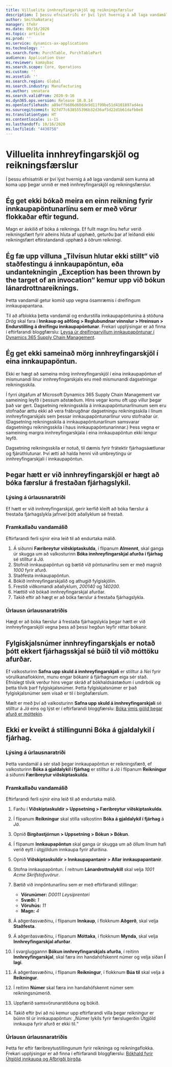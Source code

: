 ```yaml
---
title: Villuelita innhreyfingarskjöl og reikningsfærslur
description: Í þessu efnisatriði er því lýst hvernig á að laga vandamál sem kunna að koma upp þegar unnið er með innhreyfingarskjöl og reikningsfærslur.
author: SmithaNataraj
manager: tfehr
ms.date: 09/16/2020
ms.topic: article
ms.prod: ''
ms.service: dynamics-ax-applications
ms.technology: ''
ms.search.form: PurchTable, PurchTablePart
audience: Application User
ms.reviewer: kamaybac
ms.search.scope: Core, Operations
ms.custom: ''
ms.assetid: ''
ms.search.region: Global
ms.search.industry: Manufacturing
ms.author: smnatara
ms.search.validFrom: 2020-9-16
ms.dyn365.ops.version: Release 10.0.14
ms.openlocfilehash: a89effb686d60dde9d11f99be51d4101897ad4ea
ms.sourcegitcommit: 827d77c638555396b32d36af5d22d1b61dafb0e8
ms.translationtype: HT
ms.contentlocale: is-IS
ms.lasthandoff: 10/16/2020
ms.locfileid: "4430758"
---
```

# <a name="troubleshoot-product-receipts-and-invoicing"></a>Villuelita innhreyfingarskjöl og reikningsfærslur

Í þessu efnisatriði er því lýst hvernig á að laga vandamál sem kunna að koma upp þegar unnið er með innhreyfingarskjöl og reikningsfærslur.

## <a name="i-cant-post-more-than-one-invoice-for-a-purchase-order-line-that-has-category-based-items"></a>Ég get ekki bókað meira en einn reikning fyrir innkaupapöntunarlínu sem er með vörur flokkaðar eftir tegund.

Magn er áskilið ef bóka á reikninga. Ef fullt magn línu hefur verið reikningsfært fyrir aðeins hluta af upphæð, geturðu þar af leiðandi ekki reikningsfært eftirstandandi upphæð á öðrum reikningi.

## <a name="i-receive-an-object-reference-not-set-error-during-purchase-order-confirmation-or-an-exception-has-been-thrown-by-the-target-of-an-invocation-exception-occurs-during-vendor-invoice-posting"></a>Ég fæ upp villuna „Tilvísun hlutar ekki stillt“ við staðfestingu á innkaupapöntun, eða undantekningin „Exception has been thrown by the target of an invocation“ kemur upp við bókun lánardrottnareiknings.

Þetta vandamál getur komið upp vegna ósamræmis í dreifingum innkaupapantana.

Til að afblokka þetta vandamál og endurstilla innkaupapöntunina á stöðuna *Drög* skal fara í **Innkaup og aðföng \> Reglubundnar vinnslur \> Hreinsun \> Endurstilling á dreifingu innkaupapöntunar**. Frekari upplýsingar er að finna í eftirfarandi bloggfærslu: [Leysa úr dreifingarvillum innkaupapöntunar í Dynamics 365 Supply Chain Management](https://cloudblogs.microsoft.com/dynamics365/it/2020/08/12/resolve-po-distribution-errors-in-dynamics-365-supply-chain-management/).

## <a name="i-cant-consolidate-multiple-product-receipts-into-a-single-purchase-order"></a>Ég get ekki sameinað mörg innhreyfingarskjöl í eina innkaupapöntun.

Ekki er hægt að sameina mörg innhreyfingarskjöl í eina innkaupapöntun ef mismunandi línur innhreyfingarskjals eru með mismunandi dagsetningar reikningsskila.

Í fyrri útgáfum af Microsoft Dynamics 365 Supply Chain Management var sameining leyfð í þessum aðstæðum. Hins vegar komu oft upp villur þegar það var gert. Dagsetning reikningsskila á innkaupapöntunarlínunum sem eru stofnaðar ættu ekki að vera frábrugðnar dagsetningu reikningsskila í línum innhreyfingarskjals sem þessar innkaupapöntunarlínur voru stofnaðar úr. (Dagsetning reikningsskila á innkaupapöntunarlínum samsvarar dagsetningu reikningsskila í haus innkaupapöntunarinnar.) Þess vegna er sameining margra innhreyfingarskjala í eina innkaupapöntun ekki lengur leyfð.

Dagsetning reikningsskila er notuð, til dæmis fyrir frátektir fjárhagsáætlunar og fjárúthlutunar. Því ætti að halda henni við umbreytingu úr innhreyfingarskjali í innkaupapöntun.

## <a name="when-product-receipts-are-canceled-transactions-can-be-posted-to-a-suspended-ledger-account"></a>Þegar hætt er við innhreyfingarskjöl er hægt að bóka færslur á frestaðan fjárhagslykil.

### <a name="issue-description"></a>Lýsing á úrlausnaratriði

Ef hætt er við innhreyfingarskjal, gerir kerfið kleift að bóka færslur á frestaða fjárhagslykla jafnvel þótt aðallyklum sé frestað.

### <a name="reproduce-the-issue"></a>Framkallaðu vandamálið

Eftirfarandi ferli sýnir eina leið til að endurtaka málið.

1. Á síðunni **Færibreytur viðskiptaskulda**, í flipanum **Almennt**, skal ganga úr skugga um að valkosturinn **Bóka innhreyfingarskjal afurða í fjárhag** sé stilltur á *Já*.
1. Stofnið innkaupapöntun og bætið við pöntunarlínu sem er með magnið *1000* fyrir afurð.
1. Staðfesta innkaupapöntun.
1. Bókið innhreyfingarskjalið og athugið fylgiskjölin.
1. Frestið viðkomandi aðallyklum, *200140* og *140200*.
1. Hættið við bókað innhreyfingarskjal afurðar.
1. Takið eftir að hægt er að bóka færslur á frestaða fjárhagslykla.

### <a name="issue-resolution"></a>Úrlausn úrlausnaratriðis

Hægt er að bóka færslur á frestaða fjárhagslykla þegar hætt er við innhreyfingarskjöl vegna þess að þessi hegðun leyfir réttar bókanir.

## <a name="a-product-receipt-voucher-number-is-consumed-even-if-no-financial-voucher-is-generated-during-product-receipt"></a>Fylgiskjalsnúmer innhreyfingarskjals er notað þótt ekkert fjárhagsskjal sé búið til við móttöku afurðar.

Ef valkosturinn **Safna upp skuld á innhreyfingarskjali** er stilltur á *Nei* fyrir vörulíkanaflokkinn, munu engar bókanir á fjárhagnum eiga sér stað. Efnislegt tilvik verður hins vegar skráð af bókhaldsástæðum í undirbók og þetta tilvik þarf fylgiskjalsnúmer. Þetta fylgiskjalsnúmer er það fylgiskjalsnúmer sem vísað er til í birgðafærslum.

Mælt er með því að valkosturinn **Safna upp skuld á innhreyfingarskjali** sé stilltur á *Já* eins og lýst er í eftirfarandi bloggfærslu: [Bóka ýmis gjöld þegar afurð er móttekin](https://cloudblogs.microsoft.com/dynamics365/no-audience/2014/11/11/post-misc-charges-at-time-of-product-receipt/).

## <a name="the-post-to-charge-account-in-ledger-setting-isnt-turned-on"></a>Ekki er kveikt á stillingunni Bóka á gjaldalykil í fjárhag.

### <a name="issue-description"></a>Lýsing á úrlausnaratriði

Þetta vandamál á sér stað þegar innkaupapöntun er reikningsfærð, ef valkosturinn **Bóka á gjaldalykil í fjárhag** er stilltur á *Já* í flipanum **Reikningur** á síðunni **Færibreytur viðskiptaskulda**.

### <a name="reproduce-the-issue"></a>Framkallaðu vandamálið

Eftirfarandi ferli sýnir eina leið til að endurtaka málið.

1. Farðu í **Viðskiptaskuldir \> Uppsetning \> Færibreytur viðskiptaskulda**.
1. Í flipanum **Reikningur** skal stilla valkostinn **Bóka á gjaldalykil í fjárhag** á *Já*.
1. Opnið **Birgðastjórnun \> Uppsetning \> Bókun \> Bókun**.
1. Í flipanum **Innkaupapöntun** skal ganga úr skugga um að öllum línum hafi verið eytt í útgjöldum innkaupa fyrir afurðina.
1. Opnið **Viðskiptaskuldir \> Innkaupapantanir \> Allar innkaupapantanir**.
1. Stofna innkaupapöntun. Í reitnum **Lánardrottnalykill** skal velja *1001 Acme Skrifstofuvörur*.
1. Bætið við innpöntunarlínu sem er með eftirfarandi stillingar:

    - **Vörunúmer:** *D0011 Leysiprentari*
    - **Svæði:** *1*
    - **Vöruhús:** *11*
    - **Magn:** *4*

1. Á aðgerðasvæðinu, í flipanum **Innkaup**, í flokknum **Aðgerð**, skal velja **Staðfesta**.
1. Á aðgerðasvæðinu, í flipanum **Móttaka**, í flokknum **Mynda**, skal velja **Innhreyfingarskjal afurðar**.
1. Í svargluggannn **Bókun innhreyfingarskjals afurða**, í reitinn **Innhreyfingarskjal**, skal færa inn handahófskennt númer og velja síðan **Í lagi**.
1. Á aðgerðasvæðinu, í flipanum **Reikningur**, í flokknum **Búa til** skal velja á **Reikningur**.
1. Í reitinn **Númer** skal færa inn handahófskennt númer sem reikningsnúmerið.
1. Uppfærið samsvörunarstöðuna og bókið.
1. Takið eftir því að nú kemur upp eftirfarandi villa þegar reikningur er búinn til úr innkaupapöntun: „Númer lykils fyrir færslugerðin Útgjöld innkaupa fyrir afurð er ekki til.“

### <a name="issue-resolution"></a>Úrlausn úrlausnaratriðis

Þetta fer eftir færibreytustillingunum fyrir reikninga og reikningaflokka. Frekari upplýsingar er að finna í eftirfarandi bloggfærslu: [Bókhald fyrir Útgjöld innkaupa og Afbrigði birgða](https://cloudblogs.microsoft.com/dynamics365/no-audience/2014/12/15/accounting-for-purchase-charge-and-stock-variation/).
